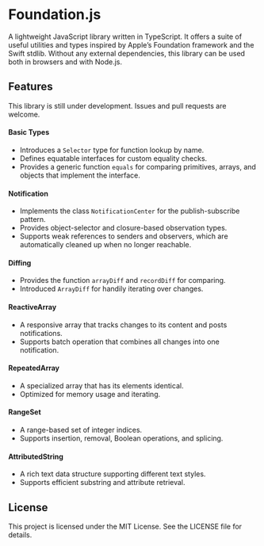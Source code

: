 # Foundation.js


A lightweight JavaScript library written in TypeScript. It offers a suite of useful utilities and types inspired by Apple’s Foundation framework and the Swift stdlib. Without any external dependencies, this library can be used both in browsers and with Node.js.

## Features

This library is still under development. Issues and pull requests are welcome.

#### Basic Types

- Introduces a `Selector` type for function lookup by name.
- Defines equatable interfaces for custom equality checks.
- Provides a generic function `equals` for comparing primitives, arrays, and objects that implement the interface.

#### Notification

- Implements the class `NotificationCenter` for the publish-subscribe pattern.
- Provides object-selector and closure-based observation types.
- Supports weak references to senders and observers, which are automatically cleaned up when no longer reachable.

#### Diffing

- Provides the function `arrayDiff` and `recordDiff` for comparing.
- Introduced `ArrayDiff` for handily iterating over changes.

#### ReactiveArray

- A responsive array that tracks changes to its content and posts notifications.
- Supports batch operation that combines all changes into one notification.

#### RepeatedArray

- A specialized array that has its elements identical.
- Optimized for memory usage and iterating.

#### RangeSet

- A range-based set of integer indices.
- Supports insertion, removal, Boolean operations, and splicing.

#### AttributedString

- A rich text data structure supporting different text styles.
- Supports efficient substring and attribute retrieval.


## License

This project is licensed under the MIT License. See the LICENSE file for details.
